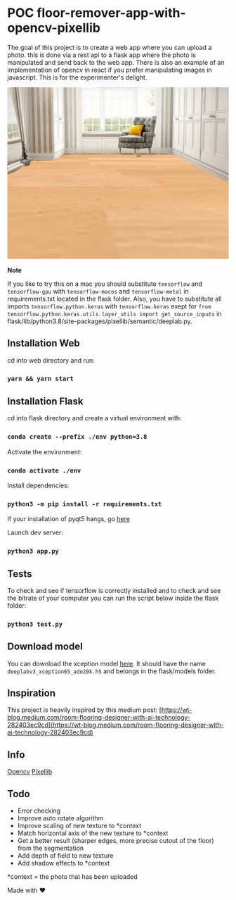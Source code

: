 # POC floor-remover-app-with-opencv-pixellib

The goal of this project is to create a web app where you can upload a photo. this is done via a rest api to a flask app where the photo is manipulated and send back to the web app. There is also an example of an implementation of opencv in react if you prefer manipulating images in javascript. This is for the experimenter's delight.

![example](/example.png "example")

**Note**

If you like to try this on a mac you should substitute `tensorflow` and `tensorflow-gpu` with `tensorflow-macos` and `tensorflow-metal` in requirements.txt located in the flask folder. Also, you have to substitute all imports `tensorflow.python.keras` with `tensorflow.keras` exept for `from tensorflow.python.keras.utils.layer_utils import get_source_inputs` in flask/lib/python3.8/site-packages/pixellib/semantic/deeplab.py.

## Installation Web

cd into web directory and run:

### `yarn && yarn start`

## Installation Flask

cd into flask directory and create a virtual environment with:

### `conda create --prefix ./env python=3.8`

Activate the environment:

### `conda activate ./env`

Install dependencies:

### `python3 -m pip install -r requirements.txt`

If your installation of pyqt5 hangs, go [here](https://stackoverflow.com/questions/73714829/pip-install-pyqt5-it-cannot-go-on/74071222#74071222)

Launch dev server:

### `python3 app.py`

## Tests

To check and see if tensorflow is correctly installed and to check and see the bitrate of your computer you can run the script below inside the flask folder:

### `python3 test.py`

## Download model

You can download the xception model [here](https://github.com/ayoolaolafenwa/PixelLib/releases/download/1.3/deeplabv3_xception65_ade20k.h5). It should have the name `deeplabv3_xception65_ade20k.h5` and belongs in the flask/models folder.

## Inspiration

This project is heavily inspired by this medium post: [https://wt-blog.medium.com/room-flooring-designer-with-ai-technology-282403ec9cd](https://wt-blog.medium.com/room-flooring-designer-with-ai-technology-282403ec9cd)

## Info

[Opencv](https://docs.opencv.org/4.x/index.html)
[Pixellib](https://pixellib.readthedocs.io/en/latest/)

## Todo

- Error checking
- Improve auto rotate algorithm
- Improve scaling of new texture to \*context
- Match horizontal axis of the new texture to \*context
- Get a better result (sharper edges, more precise cutout of the floor) from the segmentation
- Add depth of field to new texture
- Add shadow effects to \*context

\*context = the photo that has been uploaded

Made with ❤️
